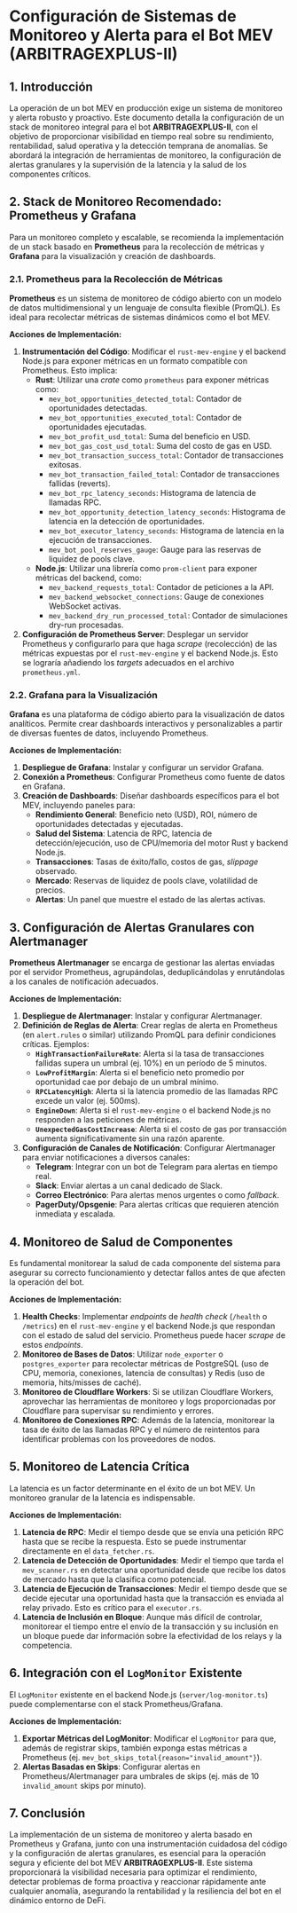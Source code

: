 # Configuración de Sistemas de Monitoreo y Alerta para el Bot MEV (ARBITRAGEXPLUS-II)

## 1. Introducción

La operación de un bot MEV en producción exige un sistema de monitoreo y alerta robusto y proactivo. Este documento detalla la configuración de un stack de monitoreo integral para el bot **ARBITRAGEXPLUS-II**, con el objetivo de proporcionar visibilidad en tiempo real sobre su rendimiento, rentabilidad, salud operativa y la detección temprana de anomalías. Se abordará la integración de herramientas de monitoreo, la configuración de alertas granulares y la supervisión de la latencia y la salud de los componentes críticos.

## 2. Stack de Monitoreo Recomendado: Prometheus y Grafana

Para un monitoreo completo y escalable, se recomienda la implementación de un stack basado en **Prometheus** para la recolección de métricas y **Grafana** para la visualización y creación de dashboards.

### 2.1. Prometheus para la Recolección de Métricas

**Prometheus** es un sistema de monitoreo de código abierto con un modelo de datos multidimensional y un lenguaje de consulta flexible (PromQL). Es ideal para recolectar métricas de sistemas dinámicos como el bot MEV.

**Acciones de Implementación:**

1.  **Instrumentación del Código**: Modificar el `rust-mev-engine` y el backend Node.js para exponer métricas en un formato compatible con Prometheus. Esto implica:
    *   **Rust**: Utilizar una *crate* como `prometheus` para exponer métricas como:
        *   `mev_bot_opportunities_detected_total`: Contador de oportunidades detectadas.
        *   `mev_bot_opportunities_executed_total`: Contador de oportunidades ejecutadas.
        *   `mev_bot_profit_usd_total`: Suma del beneficio en USD.
        *   `mev_bot_gas_cost_usd_total`: Suma del costo de gas en USD.
        *   `mev_bot_transaction_success_total`: Contador de transacciones exitosas.
        *   `mev_bot_transaction_failed_total`: Contador de transacciones fallidas (reverts).
        *   `mev_bot_rpc_latency_seconds`: Histograma de latencia de llamadas RPC.
        *   `mev_bot_opportunity_detection_latency_seconds`: Histograma de latencia en la detección de oportunidades.
        *   `mev_bot_executor_latency_seconds`: Histograma de latencia en la ejecución de transacciones.
        *   `mev_bot_pool_reserves_gauge`: Gauge para las reservas de liquidez de pools clave.
    *   **Node.js**: Utilizar una librería como `prom-client` para exponer métricas del backend, como:
        *   `mev_backend_requests_total`: Contador de peticiones a la API.
        *   `mev_backend_websocket_connections`: Gauge de conexiones WebSocket activas.
        *   `mev_backend_dry_run_processed_total`: Contador de simulaciones dry-run procesadas.
2.  **Configuración de Prometheus Server**: Desplegar un servidor Prometheus y configurarlo para que haga *scrape* (recolección) de las métricas expuestas por el `rust-mev-engine` y el backend Node.js. Esto se lograría añadiendo los *targets* adecuados en el archivo `prometheus.yml`.

### 2.2. Grafana para la Visualización

**Grafana** es una plataforma de código abierto para la visualización de datos analíticos. Permite crear dashboards interactivos y personalizables a partir de diversas fuentes de datos, incluyendo Prometheus.

**Acciones de Implementación:**

1.  **Despliegue de Grafana**: Instalar y configurar un servidor Grafana.
2.  **Conexión a Prometheus**: Configurar Prometheus como fuente de datos en Grafana.
3.  **Creación de Dashboards**: Diseñar dashboards específicos para el bot MEV, incluyendo paneles para:
    *   **Rendimiento General**: Beneficio neto (USD), ROI, número de oportunidades detectadas y ejecutadas.
    *   **Salud del Sistema**: Latencia de RPC, latencia de detección/ejecución, uso de CPU/memoria del motor Rust y backend Node.js.
    *   **Transacciones**: Tasas de éxito/fallo, costos de gas, *slippage* observado.
    *   **Mercado**: Reservas de liquidez de pools clave, volatilidad de precios.
    *   **Alertas**: Un panel que muestre el estado de las alertas activas.

## 3. Configuración de Alertas Granulares con Alertmanager

**Prometheus Alertmanager** se encarga de gestionar las alertas enviadas por el servidor Prometheus, agrupándolas, deduplicándolas y enrutándolas a los canales de notificación adecuados.

**Acciones de Implementación:**

1.  **Despliegue de Alertmanager**: Instalar y configurar Alertmanager.
2.  **Definición de Reglas de Alerta**: Crear reglas de alerta en Prometheus (en `alert.rules` o similar) utilizando PromQL para definir condiciones críticas. Ejemplos:
    *   **`HighTransactionFailureRate`**: Alerta si la tasa de transacciones fallidas supera un umbral (ej. 10%) en un período de 5 minutos.
    *   **`LowProfitMargin`**: Alerta si el beneficio neto promedio por oportunidad cae por debajo de un umbral mínimo.
    *   **`RPCLatencyHigh`**: Alerta si la latencia promedio de las llamadas RPC excede un valor (ej. 500ms).
    *   **`EngineDown`**: Alerta si el `rust-mev-engine` o el backend Node.js no responden a las peticiones de métricas.
    *   **`UnexpectedGasCostIncrease`**: Alerta si el costo de gas por transacción aumenta significativamente sin una razón aparente.
3.  **Configuración de Canales de Notificación**: Configurar Alertmanager para enviar notificaciones a diversos canales:
    *   **Telegram**: Integrar con un bot de Telegram para alertas en tiempo real.
    *   **Slack**: Enviar alertas a un canal dedicado de Slack.
    *   **Correo Electrónico**: Para alertas menos urgentes o como *fallback*.
    *   **PagerDuty/Opsgenie**: Para alertas críticas que requieren atención inmediata y escalada.

## 4. Monitoreo de Salud de Componentes

Es fundamental monitorear la salud de cada componente del sistema para asegurar su correcto funcionamiento y detectar fallos antes de que afecten la operación del bot.

**Acciones de Implementación:**

1.  **Health Checks**: Implementar *endpoints* de *health check* (`/health` o `/metrics`) en el `rust-mev-engine` y el backend Node.js que respondan con el estado de salud del servicio. Prometheus puede hacer *scrape* de estos *endpoints*.
2.  **Monitoreo de Bases de Datos**: Utilizar `node_exporter` o `postgres_exporter` para recolectar métricas de PostgreSQL (uso de CPU, memoria, conexiones, latencia de consultas) y Redis (uso de memoria, hits/misses de caché).
3.  **Monitoreo de Cloudflare Workers**: Si se utilizan Cloudflare Workers, aprovechar las herramientas de monitoreo y logs proporcionadas por Cloudflare para supervisar su rendimiento y errores.
4.  **Monitoreo de Conexiones RPC**: Además de la latencia, monitorear la tasa de éxito de las llamadas RPC y el número de reintentos para identificar problemas con los proveedores de nodos.

## 5. Monitoreo de Latencia Crítica

La latencia es un factor determinante en el éxito de un bot MEV. Un monitoreo granular de la latencia es indispensable.

**Acciones de Implementación:**

1.  **Latencia de RPC**: Medir el tiempo desde que se envía una petición RPC hasta que se recibe la respuesta. Esto se puede instrumentar directamente en el `data_fetcher.rs`.
2.  **Latencia de Detección de Oportunidades**: Medir el tiempo que tarda el `mev_scanner.rs` en detectar una oportunidad desde que recibe los datos de mercado hasta que la clasifica como potencial.
3.  **Latencia de Ejecución de Transacciones**: Medir el tiempo desde que se decide ejecutar una oportunidad hasta que la transacción es enviada al relay privado. Esto es crítico para el `executor.rs`.
4.  **Latencia de Inclusión en Bloque**: Aunque más difícil de controlar, monitorear el tiempo entre el envío de la transacción y su inclusión en un bloque puede dar información sobre la efectividad de los relays y la competencia.

## 6. Integración con el `LogMonitor` Existente

El `LogMonitor` existente en el backend Node.js (`server/log-monitor.ts`) puede complementarse con el stack Prometheus/Grafana.

**Acciones de Implementación:**

1.  **Exportar Métricas del LogMonitor**: Modificar el `LogMonitor` para que, además de registrar skips, también exponga estas métricas a Prometheus (ej. `mev_bot_skips_total{reason="invalid_amount"}`).
2.  **Alertas Basadas en Skips**: Configurar alertas en Prometheus/Alertmanager para umbrales de skips (ej. más de 10 `invalid_amount` skips por minuto).

## 7. Conclusión

La implementación de un sistema de monitoreo y alerta basado en Prometheus y Grafana, junto con una instrumentación cuidadosa del código y la configuración de alertas granulares, es esencial para la operación segura y eficiente del bot MEV **ARBITRAGEXPLUS-II**. Este sistema proporcionará la visibilidad necesaria para optimizar el rendimiento, detectar problemas de forma proactiva y reaccionar rápidamente ante cualquier anomalía, asegurando la rentabilidad y la resiliencia del bot en el dinámico entorno de DeFi.
